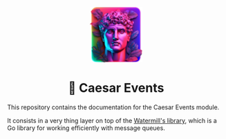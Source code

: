 <div align="center">
    <img height="128" src="https://github.com/caesar-rocks/docs/raw/master/logo.svg" />
</div>

<div align="center">
    <h1>
        📜 Caesar Events
    </h1>
</div>

This repository contains the documentation for the Caesar Events module.

It consists in a very thing layer on top of the [Watermill's library](https://watermill.io), which is a Go library for working efficiently with message queues.
